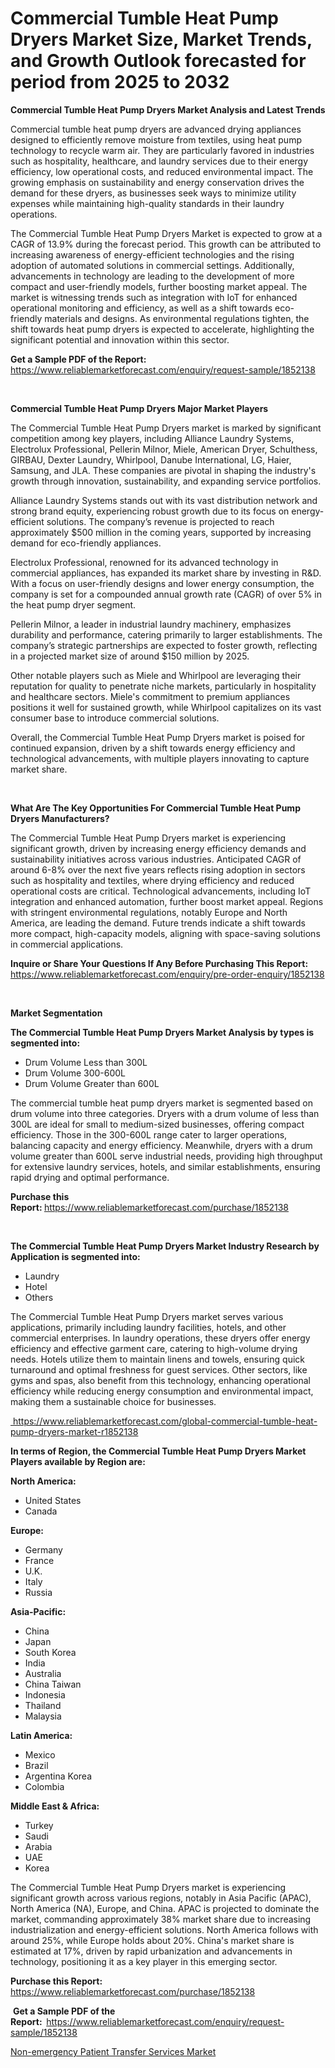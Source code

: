 <p><h1>Commercial Tumble Heat Pump Dryers Market Size, Market Trends, and Growth Outlook forecasted for period from 2025 to 2032</h1></p><p><strong>Commercial Tumble Heat Pump Dryers Market Analysis and Latest Trends</strong></p>
<p><p>Commercial tumble heat pump dryers are advanced drying appliances designed to efficiently remove moisture from textiles, using heat pump technology to recycle warm air. They are particularly favored in industries such as hospitality, healthcare, and laundry services due to their energy efficiency, low operational costs, and reduced environmental impact. The growing emphasis on sustainability and energy conservation drives the demand for these dryers, as businesses seek ways to minimize utility expenses while maintaining high-quality standards in their laundry operations.</p><p>The Commercial Tumble Heat Pump Dryers Market is expected to grow at a CAGR of 13.9% during the forecast period. This growth can be attributed to increasing awareness of energy-efficient technologies and the rising adoption of automated solutions in commercial settings. Additionally, advancements in technology are leading to the development of more compact and user-friendly models, further boosting market appeal. The market is witnessing trends such as integration with IoT for enhanced operational monitoring and efficiency, as well as a shift towards eco-friendly materials and designs. As environmental regulations tighten, the shift towards heat pump dryers is expected to accelerate, highlighting the significant potential and innovation within this sector.</p></p>
<p><strong>Get a Sample PDF of the Report:&nbsp;</strong> <a href="https://www.reliablemarketforecast.com/enquiry/request-sample/1852138?utm_campaign=3175&utm_medium=2&utm_source=Github&utm_content=ia&utm_term=27032025&utm_id=commercial-tumble-heat-pump-dryers">https://www.reliablemarketforecast.com/enquiry/request-sample/1852138</a></p>
<p>&nbsp;</p>
<p><strong>Commercial Tumble Heat Pump Dryers Major Market Players</strong></p>
<p><p>The Commercial Tumble Heat Pump Dryers market is marked by significant competition among key players, including Alliance Laundry Systems, Electrolux Professional, Pellerin Milnor, Miele, American Dryer, Schulthess, GIRBAU, Dexter Laundry, Whirlpool, Danube International, LG, Haier, Samsung, and JLA. These companies are pivotal in shaping the industry's growth through innovation, sustainability, and expanding service portfolios.</p><p>Alliance Laundry Systems stands out with its vast distribution network and strong brand equity, experiencing robust growth due to its focus on energy-efficient solutions. The company’s revenue is projected to reach approximately $500 million in the coming years, supported by increasing demand for eco-friendly appliances.</p><p>Electrolux Professional, renowned for its advanced technology in commercial appliances, has expanded its market share by investing in R&D. With a focus on user-friendly designs and lower energy consumption, the company is set for a compounded annual growth rate (CAGR) of over 5% in the heat pump dryer segment.</p><p>Pellerin Milnor, a leader in industrial laundry machinery, emphasizes durability and performance, catering primarily to larger establishments. The company’s strategic partnerships are expected to foster growth, reflecting in a projected market size of around $150 million by 2025.</p><p>Other notable players such as Miele and Whirlpool are leveraging their reputation for quality to penetrate niche markets, particularly in hospitality and healthcare sectors. Miele's commitment to premium appliances positions it well for sustained growth, while Whirlpool capitalizes on its vast consumer base to introduce commercial solutions.</p><p>Overall, the Commercial Tumble Heat Pump Dryers market is poised for continued expansion, driven by a shift towards energy efficiency and technological advancements, with multiple players innovating to capture market share.</p></p>
<p>&nbsp;</p>
<p><strong>What Are The Key Opportunities For Commercial Tumble Heat Pump Dryers Manufacturers?</strong></p>
<p><p>The Commercial Tumble Heat Pump Dryers market is experiencing significant growth, driven by increasing energy efficiency demands and sustainability initiatives across various industries. Anticipated CAGR of around 6-8% over the next five years reflects rising adoption in sectors such as hospitality and textiles, where drying efficiency and reduced operational costs are critical. Technological advancements, including IoT integration and enhanced automation, further boost market appeal. Regions with stringent environmental regulations, notably Europe and North America, are leading the demand. Future trends indicate a shift towards more compact, high-capacity models, aligning with space-saving solutions in commercial applications.</p></p>
<p><strong>Inquire or Share Your Questions If Any Before Purchasing This Report:</strong> <a href="https://www.reliablemarketforecast.com/enquiry/pre-order-enquiry/1852138?utm_campaign=3175&utm_medium=2&utm_source=Github&utm_content=ia&utm_term=27032025&utm_id=commercial-tumble-heat-pump-dryers">https://www.reliablemarketforecast.com/enquiry/pre-order-enquiry/1852138</a></p>
<p>&nbsp;</p>
<p><strong>Market Segmentation</strong></p>
<p><strong>The Commercial Tumble Heat Pump Dryers Market Analysis by types is segmented into:</strong></p>
<p><ul><li>Drum Volume Less than 300L</li><li>Drum Volume 300-600L</li><li>Drum Volume Greater than 600L</li></ul></p>
<p><p>The commercial tumble heat pump dryers market is segmented based on drum volume into three categories. Dryers with a drum volume of less than 300L are ideal for small to medium-sized businesses, offering compact efficiency. Those in the 300-600L range cater to larger operations, balancing capacity and energy efficiency. Meanwhile, dryers with a drum volume greater than 600L serve industrial needs, providing high throughput for extensive laundry services, hotels, and similar establishments, ensuring rapid drying and optimal performance.</p></p>
<p><strong>Purchase this Report:&nbsp;</strong><a href="https://www.reliablemarketforecast.com/purchase/1852138?utm_campaign=3175&utm_medium=2&utm_source=Github&utm_content=ia&utm_term=27032025&utm_id=commercial-tumble-heat-pump-dryers">https://www.reliablemarketforecast.com/purchase/1852138</a></p>
<p>&nbsp;</p>
<p><strong>The Commercial Tumble Heat Pump Dryers Market Industry Research by Application is segmented into:</strong></p>
<p><ul><li>Laundry</li><li>Hotel</li><li>Others</li></ul></p>
<p><p>The Commercial Tumble Heat Pump Dryers market serves various applications, primarily including laundry facilities, hotels, and other commercial enterprises. In laundry operations, these dryers offer energy efficiency and effective garment care, catering to high-volume drying needs. Hotels utilize them to maintain linens and towels, ensuring quick turnaround and optimal freshness for guest services. Other sectors, like gyms and spas, also benefit from this technology, enhancing operational efficiency while reducing energy consumption and environmental impact, making them a sustainable choice for businesses.</p></p>
<p><a href="https://www.reliablemarketforecast.com/global-commercial-tumble-heat-pump-dryers-market-r1852138?utm_campaign=3175&utm_medium=2&utm_source=Github&utm_content=ia&utm_term=27032025&utm_id=commercial-tumble-heat-pump-dryers">&nbsp;https://www.reliablemarketforecast.com/global-commercial-tumble-heat-pump-dryers-market-r1852138</a></p>
<p><strong>In terms of Region, the Commercial Tumble Heat Pump Dryers Market Players available by Region are:</strong></p>
<p>
    <p> <strong> North America: </strong>
        <ul>
            <li>United States</li>
            <li>Canada</li>
        </ul>
        </p> 
    <p> <strong> Europe: </strong>
        <ul>
            <li>Germany</li>
            <li>France</li>
            <li>U.K.</li>
            <li>Italy</li>
            <li>Russia</li>
        </ul>
        </p> 
    <p> <strong> Asia-Pacific: </strong>
        <ul>
            <li>China</li>
            <li>Japan</li>
            <li>South Korea</li>
            <li>India</li>
            <li>Australia</li>
            <li>China Taiwan</li>
            <li>Indonesia</li>
            <li>Thailand</li>
            <li>Malaysia</li>
        </ul>
        </p> 
    <p> <strong> Latin America: </strong>
        <ul>
            <li>Mexico</li>
            <li>Brazil</li>
            <li>Argentina Korea</li>
            <li>Colombia</li>
        </ul>
        </p> 
    <p> <strong> Middle East & Africa: </strong>
        <ul>
            <li>Turkey</li>
            <li>Saudi</li>
            <li>Arabia</li>
            <li>UAE</li>
            <li>Korea</li>
        </ul>
    </p>
    </p>
<p><p>The Commercial Tumble Heat Pump Dryers market is experiencing significant growth across various regions, notably in Asia Pacific (APAC), North America (NA), Europe, and China. APAC is projected to dominate the market, commanding approximately 38% market share due to increasing industrialization and energy-efficient solutions. North America follows with around 25%, while Europe holds about 20%. China's market share is estimated at 17%, driven by rapid urbanization and advancements in technology, positioning it as a key player in this emerging sector.</p></p>
<p><strong>Purchase this Report: </strong><a href="https://www.reliablemarketforecast.com/purchase/1852138?utm_campaign=3175&utm_medium=2&utm_source=Github&utm_content=ia&utm_term=27032025&utm_id=commercial-tumble-heat-pump-dryers">https://www.reliablemarketforecast.com/purchase/1852138</a></p>
<p>&nbsp;<strong>Get a Sample PDF of the Report:&nbsp;&nbsp;</strong><a href="https://www.reliablemarketforecast.com/enquiry/request-sample/1852138?utm_campaign=3175&utm_medium=2&utm_source=Github&utm_content=ia&utm_term=27032025&utm_id=commercial-tumble-heat-pump-dryers">https://www.reliablemarketforecast.com/enquiry/request-sample/1852138</a></p>
<p><strong></strong></p>
<p><p><a href="https://github.com/zurubting/Market-Research-Report-List-1/blob/main/non-emergency-patient-transfer-services-market.md?utm_campaign=3175&utm_medium=2&utm_source=Github&utm_content=ia&utm_term=27032025&utm_id=commercial-tumble-heat-pump-dryers">Non-emergency Patient Transfer Services Market</a></p></p>